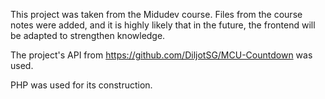 This project was taken from the Midudev course. Files from the course notes were added, and it is highly likely that in the future, the frontend will be adapted to strengthen knowledge.

The project's API from https://github.com/DiljotSG/MCU-Countdown was used.

PHP was used for its construction.
